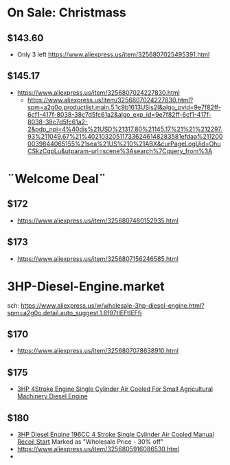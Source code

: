 # On Sale: Christmass
## $143.60
- Only 3 left https://www.aliexpress.us/item/3256807025495391.html

## $145.17
- https://www.aliexpress.us/item/3256807024227830.html
  - https://www.aliexpress.us/item/3256807024227830.html?spm=a2g0o.productlist.main.5.1c9b1613USis2I&algo_pvid=9e7f82ff-6cf1-417f-8038-38c7d5fc61a2&algo_exp_id=9e7f82ff-6cf1-417f-8038-38c7d5fc61a2-2&pdp_npi=4%40dis%21USD%21317.80%21145.17%21%21%212297.93%211049.67%21%402103205117336246148283581efdaa%2112000039844065155%21sea%21US%210%21ABX&curPageLogUid=OhuCSkzCqpLu&utparam-url=scene%3Asearch%7Cquery_from%3A

# ¨Welcome Deal¨
## $172
- https://www.aliexpress.us/item/3256807480152935.html

## $173
- https://www.aliexpress.us/item/3256807156246585.html

# 3HP-Diesel-Engine.market
sch: https://www.aliexpress.us/w/wholesale-3hp-diesel-engine.html?spm=a2g0o.detail.auto_suggest.1.6f97tIEFtIEFfj

## $170
- https://www.aliexpress.us/item/3256807078638910.html

## $175
- [3HP 4Stroke Engine Single Cylinder Air Cooled For Small Agricultural Machinery Diesel Engine](https://www.aliexpress.us/item/3256805934020563.html)

## $180
- [3HP Diesel Engine 196CC 4 Stroke Single Cylinder Air Cooled Manual Recoil Start](https://www.aliexpress.us/item/3256805916086530.html) Marked as "Wholesale Price - 30% off" 
- https://www.aliexpress.us/item/3256805916086530.html
- 
